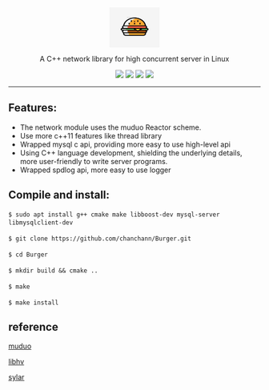 <div align="center">

<img src="./doc/assets/logo.jpeg" width = "100" height = "80" alt="burger" align=center />

A C++ network library for high concurrent server in Linux 

![](https://img.shields.io/badge/release-v1.0-blue.svg)
![](https://img.shields.io/badge/build-passing-green.svg)
![](https://img.shields.io/badge/dependencies-up%20to%20date-green.svg)
![](https://img.shields.io/badge/license-MIT-blue.svg)

</div>

-----

## Features:
- The network module uses the muduo Reactor scheme.
- Use more c++11 features like thread library 
- Wrapped mysql c api, providing more easy to use high-level api
- Using C++ language development, shielding the underlying details, more user-friendly to write server programs.
- Wrapped spdlog api, more easy to use logger

## Compile and install:

```
$ sudo apt install g++ cmake make libboost-dev mysql-server libmysqlclient-dev

$ git clone https://github.com/chanchann/Burger.git

$ cd Burger

$ mkdir build && cmake ..

$ make 

$ make install   
```

## reference 

[muduo](https://github.com/chenshuo/muduo)

[libhv](https://github.com/ithewei/libhv)

[sylar](https://github.com/sylar-yin/sylar)